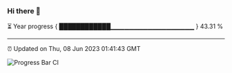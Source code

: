 ### Hi there 👋

⏳ Year progress { ████████████▁▁▁▁▁▁▁▁▁▁▁▁▁▁▁▁▁▁ } 43.31 %

---

⏰ Updated on Thu, 08 Jun 2023 01:41:43 GMT

![Progress Bar CI](https://github.com/liununu/liununu/workflows/Progress%20Bar%20CI/badge.svg)
